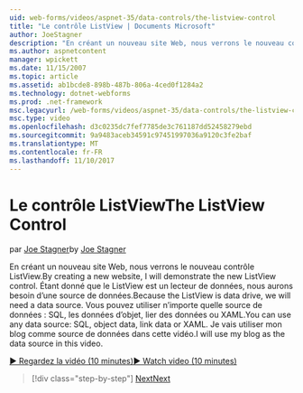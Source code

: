 ```yaml
---
uid: web-forms/videos/aspnet-35/data-controls/the-listview-control
title: "Le contrôle ListView | Documents Microsoft"
author: JoeStagner
description: "En créant un nouveau site Web, nous verrons le nouveau contrôle ListView. Étant donné que le ListView est un lecteur de données, nous aurons besoin d’une source de données. Vous pouvez utiliser des données..."
ms.author: aspnetcontent
manager: wpickett
ms.date: 11/15/2007
ms.topic: article
ms.assetid: ab1bcde8-898b-487b-806a-4ced0f1284a2
ms.technology: dotnet-webforms
ms.prod: .net-framework
msc.legacyurl: /web-forms/videos/aspnet-35/data-controls/the-listview-control
msc.type: video
ms.openlocfilehash: d3c0235dc7fef7785de3c761187dd52458279ebd
ms.sourcegitcommit: 9a9483aceb34591c97451997036a9120c3fe2baf
ms.translationtype: MT
ms.contentlocale: fr-FR
ms.lasthandoff: 11/10/2017
---
```

<a name="the-listview-control"></a><span data-ttu-id="b4261-105">Le contrôle ListView</span><span class="sxs-lookup"><span data-stu-id="b4261-105">The ListView Control</span></span>
====================
<span data-ttu-id="b4261-106">par [Joe Stagner](https://github.com/JoeStagner)</span><span class="sxs-lookup"><span data-stu-id="b4261-106">by [Joe Stagner](https://github.com/JoeStagner)</span></span>

<span data-ttu-id="b4261-107">En créant un nouveau site Web, nous verrons le nouveau contrôle ListView.</span><span class="sxs-lookup"><span data-stu-id="b4261-107">By creating a new website, I will demonstrate the new ListView control.</span></span> <span data-ttu-id="b4261-108">Étant donné que le ListView est un lecteur de données, nous aurons besoin d’une source de données.</span><span class="sxs-lookup"><span data-stu-id="b4261-108">Because the ListView is data drive, we will need a data source.</span></span> <span data-ttu-id="b4261-109">Vous pouvez utiliser n’importe quelle source de données : SQL, les données d’objet, lier des données ou XAML.</span><span class="sxs-lookup"><span data-stu-id="b4261-109">You can use any data source: SQL, object data, link data or XAML.</span></span> <span data-ttu-id="b4261-110">Je vais utiliser mon blog comme source de données dans cette vidéo.</span><span class="sxs-lookup"><span data-stu-id="b4261-110">I will use my blog as the data source in this video.</span></span>

[<span data-ttu-id="b4261-111">&#9654; Regardez la vidéo (10 minutes)</span><span class="sxs-lookup"><span data-stu-id="b4261-111">&#9654; Watch video (10 minutes)</span></span>](https://channel9.msdn.com/Blogs/ASP-NET-Site-Videos/the-listview-control)

>[!div class="step-by-step"]
[<span data-ttu-id="b4261-112">Next</span><span class="sxs-lookup"><span data-stu-id="b4261-112">Next</span></span>](the-datapager-control.md)
